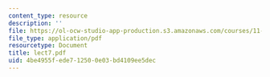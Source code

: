 ```yaml
---
content_type: resource
description: ''
file: https://ol-ocw-studio-app-production.s3.amazonaws.com/courses/11-947-history-and-theory-of-historic-preservation-spring-2007/4be4955fede712500e03bd4109ee5dec_lect7.pdf
file_type: application/pdf
resourcetype: Document
title: lect7.pdf
uid: 4be4955f-ede7-1250-0e03-bd4109ee5dec
---
```

